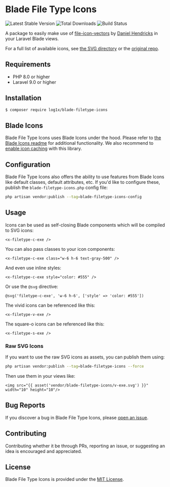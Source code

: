 # Blade File Type Icons

![Latest Stable Version](https://img.shields.io/packagist/v/log1x/blade-filetype-icons.svg?style=flat-square)
![Total Downloads](https://img.shields.io/packagist/dt/log1x/blade-filetype-icons.svg?style=flat-square)
![Build Status](https://img.shields.io/github/actions/workflow/status/log1x/blade-filetype-icons/compatibility.yml?branch=master&style=flat-square)

A package to easily make use of [file-icon-vectors](https://github.com/dmhendricks/file-icon-vectors) by [Daniel Hendricks](https://github.com/dmhendricks) in your Laravel Blade views.

For a full list of available icons, see [the SVG directory](resources/svg) or the [original repo](https://github.com/dmhendricks/file-icon-vectors/tree/master/dist/icons).

## Requirements

- PHP 8.0 or higher
- Laravel 9.0 or higher

## Installation

```bash
$ composer require log1x/blade-filetype-icons
```

## Blade Icons

Blade File Type Icons uses Blade Icons under the hood. Please refer to [the Blade Icons readme](https://github.com/blade-ui-kit/blade-icons) for additional functionality. We also recommend to [enable icon caching](https://github.com/blade-ui-kit/blade-icons#caching) with this library.

## Configuration

Blade File Type Icons also offers the ability to use features from Blade Icons like default classes, default attributes, etc. If you'd like to configure these, publish the `blade-filetype-icons.php` config file:

```bash
php artisan vendor:publish --tag=blade-filetype-icons-config
```

## Usage

Icons can be used as self-closing Blade components which will be compiled to SVG icons:

```blade
<x-filetype-c-exe />
```

You can also pass classes to your icon components:

```blade
<x-filetype-c-exe class="w-6 h-6 text-gray-500" />
```

And even use inline styles:

```blade
<x-filetype-c-exe style="color: #555" />
```

Or use the `@svg` directive:

```blade
@svg('filetype-c-exe', 'w-6 h-6', ['style' => 'color: #555'])
```

The vivid icons can be referenced like this:

```blade
<x-filetype-v-exe />
```

The square-o icons can be referenced like this:

```blade
<x-filetype-s-exe />
```

### Raw SVG Icons

If you want to use the raw SVG icons as assets, you can publish them using:

```bash
php artisan vendor:publish --tag=blade-filetype-icons --force
```

Then use them in your views like:

```blade
<img src="{{ asset('vendor/blade-filetype-icons/v-exe.svg') }}" width="10" height="10"/>
```

## Bug Reports

If you discover a bug in Blade File Type Icons, please [open an issue](https://github.com/Log1x/blade-filetype-icons/issues).

## Contributing

Contributing whether it be through PRs, reporting an issue, or suggesting an idea is encouraged and appreciated.

## License

Blade File Type Icons is provided under the [MIT License](LICENSE.md).
